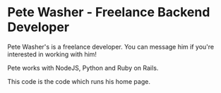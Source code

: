 # Pete Washer - Freelance Backend Developer

Pete Washer's is a freelance developer. You can message him if you're interested in working with him!

Pete works with NodeJS, Python and Ruby on Rails.

This code is the code which runs his home page.